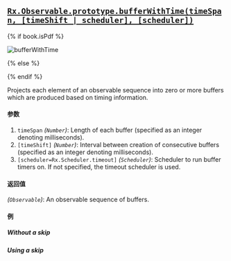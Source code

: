 ## [`Rx.Observable.prototype.bufferWithTime(timeSpan, [timeShift | scheduler], [scheduler])`](https://github.com/Reactive-Extensions/RxJS/blob/master/src/core/linq/observable/bufferwithtime.js)

{% if book.isPdf %}

![bufferWithTime](http://reactivex.io/documentation/operators/images/bufferWithTime5.png)

{% else %}



{% endif %}

Projects each element of an observable sequence into zero or more buffers which are produced based on timing information.

#### 参数
1. `timeSpan` *(`Number`)*: Length of each buffer (specified as an integer denoting milliseconds).
2. `[timeShift]` *(`Number`)*: Interval between creation of consecutive buffers (specified as an integer denoting milliseconds).
3. `[scheduler=Rx.Scheduler.timeout]` *(`Scheduler`)*: Scheduler to run buffer timers on. If not specified, the timeout scheduler is used.

#### 返回值
*(`Observable`)*: An observable sequence of buffers. 

#### 例

##### Without a skip

[](http://jsbin.com/zokej/1/embed?js,console)

##### Using a skip

[](http://jsbin.com/rafay/1/embed?js,console)